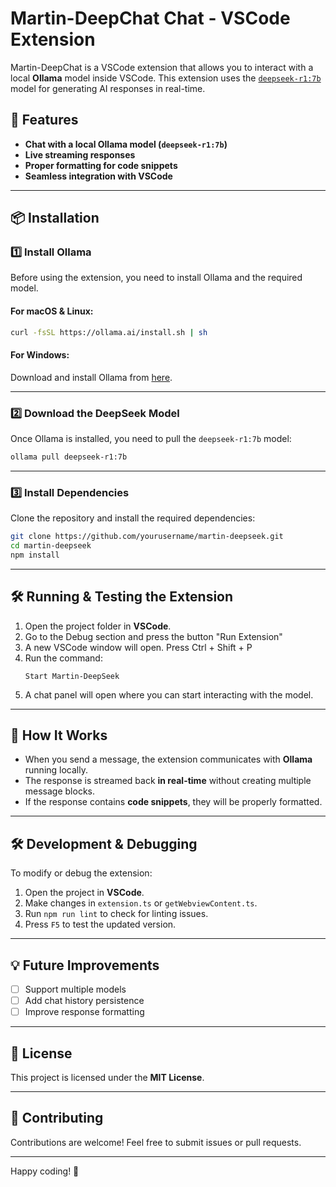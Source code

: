 # Martin-DeepChat Chat - VSCode Extension

Martin-DeepChat is a VSCode extension that allows you to interact with a local **Ollama** model inside VSCode. This extension uses the [`deepseek-r1:7b`](https://deepseek.com) model for generating AI responses in real-time.

## 🚀 Features
- **Chat with a local Ollama model (`deepseek-r1:7b`)**
- **Live streaming responses**
- **Proper formatting for code snippets**
- **Seamless integration with VSCode**

---

## 📦 Installation

### 1️⃣ **Install Ollama**
Before using the extension, you need to install Ollama and the required model.

#### **For macOS & Linux:**
```sh
curl -fsSL https://ollama.ai/install.sh | sh
```

#### **For Windows:**
Download and install Ollama from [here](https://ollama.ai/download).

---

### 2️⃣ **Download the DeepSeek Model**
Once Ollama is installed, you need to pull the `deepseek-r1:7b` model:

```sh
ollama pull deepseek-r1:7b
```

---

### 3️⃣ **Install Dependencies**
Clone the repository and install the required dependencies:

```sh
git clone https://github.com/yourusername/martin-deepseek.git
cd martin-deepseek
npm install
```

---

## 🛠️ Running & Testing the Extension

1. Open the project folder in **VSCode**.
2. Go to the Debug section and press the button "Run Extension"
3. A new VSCode window will open. Press Ctrl + Shift + P
4. Run the command:  
   ```
   Start Martin-DeepSeek
   ```
5. A chat panel will open where you can start interacting with the model.

---

## 🔧 How It Works

- When you send a message, the extension communicates with **Ollama** running locally.
- The response is streamed back **in real-time** without creating multiple message blocks.
- If the response contains **code snippets**, they will be properly formatted.

---

## 🛠️ Development & Debugging

To modify or debug the extension:

1. Open the project in **VSCode**.
2. Make changes in `extension.ts` or `getWebviewContent.ts`.
3. Run `npm run lint` to check for linting issues.
4. Press `F5` to test the updated version.

---

## 💡 Future Improvements
- [ ] Support multiple models
- [ ] Add chat history persistence
- [ ] Improve response formatting

---

## 📜 License
This project is licensed under the **MIT License**.

---

## 🤝 Contributing
Contributions are welcome! Feel free to submit issues or pull requests.

---

Happy coding! 🚀
